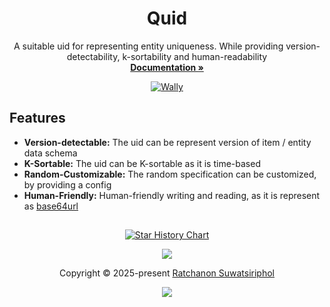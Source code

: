 <p align="center">
  <h1 align="center">Quid</h1>
  <p align="center">
    A suitable uid for representing entity uniqueness. While providing version-detectability, k-sortability and human-readability
    <br />
    <a href="https://6531503070.github.io/Quid/"><strong>Documentation »</strong></a>
  </p>
  <div align="center">

  [![Wally](https://img.shields.io/badge/Wally-Package-orange?style=for-the-badge)](https://wally.run/package/6531503070/Quid)
  <!-- [![Releases](https://img.shields.io/github/v/release/6531503070/Quid?style=for-the-badge)](https://github.com/6531503070/Quid/releases) -->

  </div>
</p>

## Features

- **Version-detectable:** The uid can be represent version of item / entity data schema
- **K-Sortable:** The uid can be K-sortable as it is time-based
- **Random-Customizable:** The random specification can be customized, by providing a config
- **Human-Friendly:** Human-friendly writing and reading, as it is represent as [base64url](https://base64.guru/standards/base64url)

##

<p align="center">
  <a href="https://www.star-history.com/#6531503070/Quid&Date">
    <picture>
      <source media="(prefers-color-scheme: dark)" srcset="https://api.star-history.com/svg?repos=6531503070/Quid&type=Date&theme=dark" />
      <source media="(prefers-color-scheme: light)" srcset="https://api.star-history.com/svg?repos=6531503070/Quid&type=Date" />
      <img alt="Star History Chart" src="https://api.star-history.com/svg?repos=6531503070/Quid&type=Date" />
    </picture>
  </a>
</p>

<p align="center">
  <img src="https://raw.githubusercontent.com/6531503070/Quid/main/assets/footers/gray0_ctp_on_line.svg?sanitize=true" />
</p>

<p align="center">
  Copyright &copy; 2025-present <a href="https://github.com/6531503070" target="_blank">Ratchanon Suwatsiriphol</a>
</p>

<p align="center">
 <a href="https://github.com/6531503070/Quid/blob/main/LICENSE"><img src="https://img.shields.io/static/v1.svg?style=for-the-badge&label=License&message=MIT&logoColor=d9e0ee&colorA=363a4f&colorB=b7bdf8"/></a>
</p>
